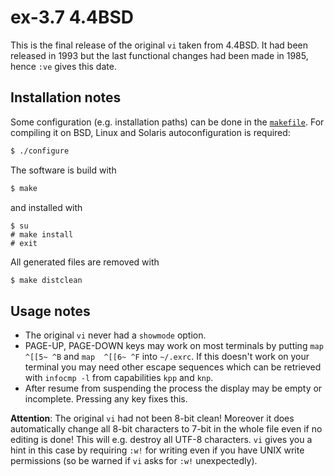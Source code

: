 # ex-3.7 4.4BSD
This is the final release of the original `vi` taken from 4.4BSD.
It had been released in 1993 but the last functional changes had been made in 1985,
hence `:ve` gives this date.
## Installation notes
Some configuration (e.g. installation paths) can be done in the [`makefile`](https://github.com/n-t-roff/ex-3.7/blob/master/Makefile.in).
For compiling it on BSD, Linux and Solaris autoconfiguration is required:
```sh
$ ./configure
```
The software is build with
```sh
$ make
```
and installed with
```
$ su
# make install
# exit
```
All generated files are removed with
```sh
$ make distclean
```
## Usage notes
* The original `vi` never had a `showmode` option.
* PAGE-UP, PAGE-DOWN keys may work on most terminals by putting
  `map  ^[[5~ ^B` and `map  ^[[6~ ^F` into `~/.exrc`.
  If this doesn't work on your terminal you may need other escape sequences which can be retrieved with
  `infocmp -l` from capabilities `kpp` and `knp`.
* After resume from suspending the process the display may be empty or incomplete.
  Pressing any key fixes this.

**Attention**:
The original `vi` had not been 8-bit clean!
Moreover it does automatically change all 8-bit characters to 7-bit in the whole file even if no editing is done!
This will e.g. destroy all UTF-8 characters.
`vi` gives you a hint in this case by requiring `:w!` for writing even if you have UNIX write permissions
(so be warned if `vi` asks for `:w!` unexpectedly).
